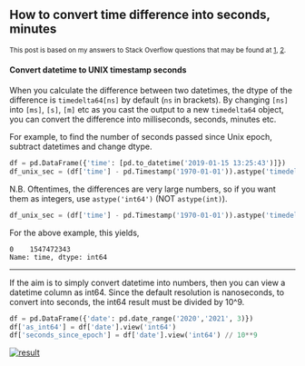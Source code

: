 ## How to convert time difference into seconds, minutes

<sup> This post is based on my answers to Stack Overflow questions that may be found at [1](https://stackoverflow.com/a/74132498/19123103), [2](https://stackoverflow.com/a/73979943/19123103). </sup>


#### Convert datetime to UNIX timestamp seconds

When you calculate the difference between two datetimes, the dtype of the difference is `timedelta64[ns]` by default (`ns` in brackets). By changing `[ns]` into `[ms]`, `[s]`, `[m]` etc as you cast the output to a new `timedelta64` object, you can convert the difference into milliseconds, seconds, minutes etc.

For example, to find the number of seconds passed since Unix epoch, subtract datetimes and change dtype. 
```python
df = pd.DataFrame({'time': [pd.to_datetime('2019-01-15 13:25:43')]})
df_unix_sec = (df['time'] - pd.Timestamp('1970-01-01')).astype('timedelta64[s]')
```
N.B. Oftentimes, the differences are very large numbers, so if you want them as integers, use `astype('int64')` (NOT `astype(int)`).
```python
df_unix_sec = (df['time'] - pd.Timestamp('1970-01-01')).astype('timedelta64[s]').astype('int64')
```

For the above example, this yields,
```none
0    1547472343
Name: time, dtype: int64
```

----

If the aim is to simply convert datetime into numbers, then you can view a datetime column as int64. Since the default resolution is nanoseconds, to convert into seconds, the int64 result must be divided by 10^9.
```python
df = pd.DataFrame({'date': pd.date_range('2020','2021', 3)})
df['as_int64'] = df['date'].view('int64')
df['seconds_since_epoch'] = df['date'].view('int64') // 10**9
```
[![result][1]][1]



  [1]: https://i.stack.imgur.com/HYXOu.png